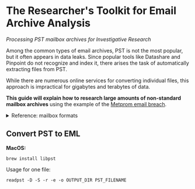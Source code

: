 # The Researcher's Toolkit for Email Archive Analysis

_Processing PST mailbox archives for Investigative Research_

Among the common types of email archives, PST is not the most popular, but it often appears in data leaks. Since popular tools like Datashare and Pinpoint do not recognize and index it, there arises the task of automatically extracting files from PST.

While there are numerous online services for converting individual files, this approach is impractical for gigabytes and terabytes of data.

**This guide will explain how to research large amounts of non-standard mailbox archives** using the example of the [Metprom email breach](https://ddosecrets.substack.com/p/release-metprom-184-gb).

<details>
  <summary>Reference: mailbox formats</summary>
  - PST (Personal Storage Table) - Used by Microsoft Outlook to store email messages, attachments, folders, and other items on a local computer.
  - OST (Offline Storage Table) - Also used by Microsoft Outlook; it allows users to work offline and then synchronize changes with the email server once online.
  - MBOX - A generic file format for storing email messages where each file can contain multiple emails. It is used by various email clients such as Mozilla Thunderbird, Apple Mail, and formerly by Eudora and Entourage.
  - EML - Files typically used by email clients like Microsoft Outlook Express, Windows Mail, and others where each file contains a single email message.
  - DBX - Used by older versions of Microsoft Outlook Express, where each DBX file represents a mail folder.
  - MBX - Older file format used by Eudora and some other email clients to store emails.
  - NSF (Notes Storage Facility) - Used by IBM Lotus Notes to store emails along with other items like calendar entries and contacts.
  - MSG - Represents a single email message saved in Microsoft Outlook. It can include attachments and rich text formatting.
</details>

## Convert PST to EML

**MacOS:**

`brew install libpst`

Usage for one file:

`readpst -D -S -r -e -o OUTPUT_DIR PST_FILENAME`
